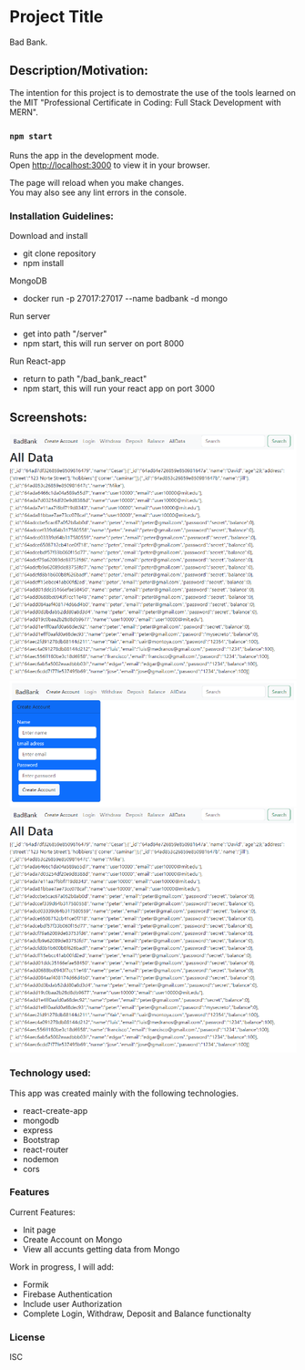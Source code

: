 # Project Title

Bad Bank.

## Description/Motivation:

The intention for this project is to demostrate the use of the tools learned on the MIT "Professional Certificate in Coding: Full Stack Development with MERN".

### `npm start`

Runs the app in the development mode.\
Open [http://localhost:3000](http://localhost:3000) to view it in your browser.

The page will reload when you make changes.\
You may also see any lint errors in the console.

### Installation Guidelines:

Download and install
- git clone repository 
- npm install

MongoDB
- docker run -p 27017:27017 --name badbank -d mongo

Run server
- get into path "/server"
- npm start, this will run server on port 8000

Run React-app
- return to path "/bad_bank_react"
- npm start, this will run your react app on port 3000


## Screenshots:

![Getting Started](images/BadBankAll.PNG)
![Create Account](images/BadBankCreate.PNG)
![All Users](images/BadBankAll.PNG)

### Technology used:

This app was created mainly with the following technologies.
- react-create-app
- mongodb
- express
- Bootstrap
- react-router
- nodemon
- cors

### Features

Current Features:
- Init page
- Create Account on Mongo
- View all accunts getting data from Mongo

Work in progress, I will add:
- Formik
- Firebase Authentication
- Include user Authorization
- Complete Login, Withdraw, Deposit and Balance functionalty

### License
ISC
